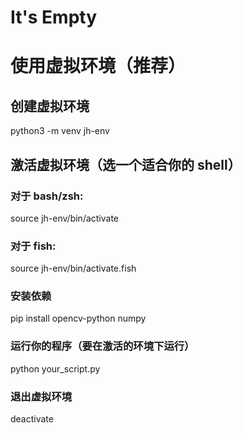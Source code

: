 # It's Empty

# 使用虚拟环境（推荐）

## 创建虚拟环境

python3 -m venv jh-env

## 激活虚拟环境（选一个适合你的 shell）

### 对于 bash/zsh:

source jh-env/bin/activate

### 对于 fish:

source jh-env/bin/activate.fish

### 安装依赖

pip install opencv-python numpy

### 运行你的程序（要在激活的环境下运行）

python your_script.py

### 退出虚拟环境

deactivate
